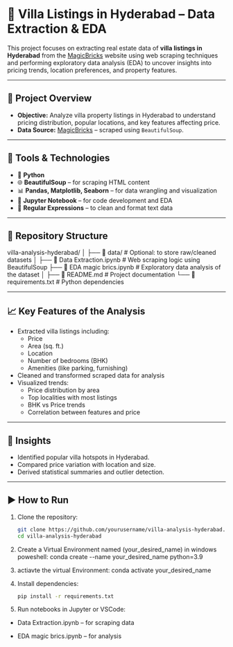 # 🏡 Villa Listings in Hyderabad – Data Extraction & EDA

This project focuses on extracting real estate data of **villa listings in Hyderabad** from the [MagicBricks](https://www.magicbricks.com/) website using web scraping techniques and performing exploratory data analysis (EDA) to uncover insights into pricing trends, location preferences, and property features.

---

## 📌 Project Overview

- **Objective:** Analyze villa property listings in Hyderabad to understand pricing distribution, popular locations, and key features affecting price.
- **Data Source:** [MagicBricks](https://www.magicbricks.com/) – scraped using `BeautifulSoup`.

---

## 🔧 Tools & Technologies

- 🐍 **Python**
- 🌐 **BeautifulSoup** – for scraping HTML content
- 📊 **Pandas, Matplotlib, Seaborn** – for data wrangling and visualization
- 📓 **Jupyter Notebook** – for code development and EDA
- 🔣 **Regular Expressions** – to clean and format text data

---

## 📂 Repository Structure
villa-analysis-hyderabad/
│
├── 📁 data/ # Optional: to store raw/cleaned datasets
│
├── 📓 Data Extraction.ipynb # Web scraping logic using BeautifulSoup
├── 📓 EDA magic brics.ipynb # Exploratory data analysis of the dataset
│
├── 📄 README.md # Project documentation
└── 📄 requirements.txt # Python dependencies


---

## 📈 Key Features of the Analysis

- Extracted villa listings including:
  - Price
  - Area (sq. ft.)
  - Location
  - Number of bedrooms (BHK)
  - Amenities (like parking, furnishing)
- Cleaned and transformed scraped data for analysis
- Visualized trends:
  - Price distribution by area
  - Top localities with most listings
  - BHK vs Price trends
  - Correlation between features and price

---

## 🧠 Insights

- Identified popular villa hotspots in Hyderabad.
- Compared price variation with location and size.
- Derived statistical summaries and outlier detection.

---

## ▶️ How to Run

1. Clone the repository:
   ```bash
   git clone https://github.com/yourusername/villa-analysis-hyderabad.git
   cd villa-analysis-hyderabad

2. Create a Virtual Environment named (your_desired_name) in windows poweshell:
   conda create --name your_desired_name python=3.9
3. actiavte the virtual Environment:
   conda activate your_desired_name
   
4. Install dependencies:
   ```bash
   pip install -r requirements.txt

5. Run notebooks in Jupyter or VSCode:

 - Data Extraction.ipynb – for scraping data

 - EDA magic brics.ipynb – for analysis
